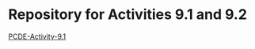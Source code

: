 # Repository for Activities 9.1 and 9.2
<a href="https://nansiriluck.github.io/PCDE-Activity-9.1/">PCDE-Activity-9.1</a>
